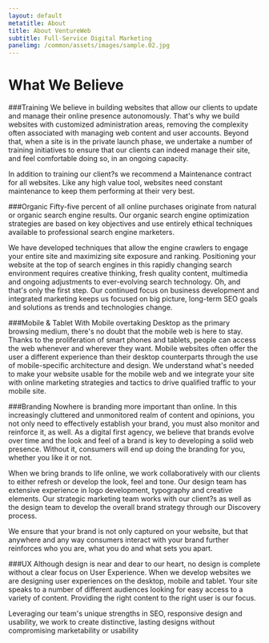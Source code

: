 ```yaml
---
layout: default
metatitle: About
title: About VentureWeb
subtitle: Full-Service Digital Marketing
panelimg: /common/assets/images/sample.02.jpg
---
```


What We Believe
===============
<div class="column" markdown="1">
###Training
We believe in building websites that allow our clients to update and manage their online presence autonomously. That's why we build websites with customized administration areas, removing the complexity often associated with managing web content and user accounts. Beyond that, when a site is in the private launch phase, we undertake a number of training initiatives to ensure that our clients can indeed manage their site, and feel comfortable doing so, in an ongoing capacity.

In addition to training our client?s we recommend a Maintenance contract for all websites. Like any high value tool, websites need constant maintenance to keep them performing at their very best.

###Organic
Fifty-five percent of all online purchases originate from natural or organic search engine results. Our organic search engine optimization strategies are based on key objectives and use entirely ethical techniques available to professional search engine marketers. 

We have developed techniques that allow the engine crawlers to engage your entire site and maximizing site exposure and ranking. Positioning your website at the top of search engines in this rapidly changing search environment requires creative thinking, fresh quality content, multimedia and ongoing adjustments to ever-evolving search technology. Oh, and that's only the first step. Our continued focus on business development and integrated marketing keeps us focused on big picture, long-term SEO goals and solutions as trends and technologies change.

###Mobile &amp; Tablet
With Mobile overtaking Desktop as the primary browsing medium, there's no doubt that the mobile web is here to stay. Thanks to the proliferation of smart phones and tablets, people can access the web whenever and wherever they want. Mobile websites often offer the user a different experience than their desktop counterparts through the use of mobile-specific architecture and design. We understand what's needed to make your website usable for the mobile web and we integrate your site with online marketing strategies and tactics to drive qualified traffic to your mobile site.
</div>
<div class="column" markdown="1">
###Branding
Nowhere is branding more important than online. In this increasingly cluttered and unmonitored realm of content and opinions, you not only need to effectively establish your brand, you must also monitor and reinforce it, as well. As a digital first agency, we believe that brands evolve over time and the look and feel of a brand is key to developing a solid web presence. Without it, consumers will end up doing the branding for you, whether you like it or not.

When we bring brands to life online, we work collaboratively with our clients to either refresh or develop the look, feel and tone. Our design team has extensive experience in logo development, typography and creative elements. Our strategic marketing team works with our client?s as well as the design team to develop the overall brand strategy through our Discovery process.

We ensure that your brand is not only captured on your website, but that anywhere and any way consumers interact with your brand further reinforces who you are, what you do and what sets you apart.

###UX
Although design is near and dear to our heart, no design is complete without a clear focus on User Experience. When we develop websites we are designing user experiences on the desktop, mobile and tablet. Your site speaks to a number of different audiences looking for easy access to a variety of content. Providing the right content to the right user is our focus.

Leveraging our team's unique strengths in SEO, responsive design and usability, we work to create distinctive, lasting designs without compromising marketability or usability
</div>